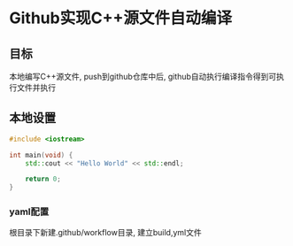 <!--
 * @Description: 
 * @Version: 1.0
 * @Author: dalao_li
 * @Email: dalao_li@163.com
 * @Date: 2023-05-07 01:18:19
 * @LastEditors: dalao_li
 * @LastEditTime: 2023-05-07 01:22:39
-->

# Github实现C++源文件自动编译

## 目标

本地编写C++源文件, push到github仓库中后, github自动执行编译指令得到可执行文件并执行

## 本地设置

```c++
#include <iostream>

int main(void) {
    std::cout << "Hello World" << std::endl;

    return 0;
}
```

### yaml配置

根目录下新建.github/workflow目录, 建立build,yml文件


